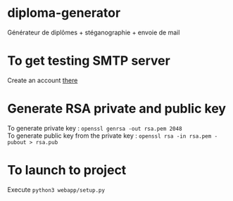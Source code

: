 # diploma-generator
Générateur de diplômes + stéganographie + envoie de mail

# To get testing SMTP server
Create an account [there](https://ethereal.email)

# Generate RSA private and public key
To generate private key : `openssl genrsa -out rsa.pem 2048` \
To generate public key from the private key : `openssl rsa -in rsa.pem -pubout > rsa.pub`

# To launch to project
Execute `python3 webapp/setup.py`